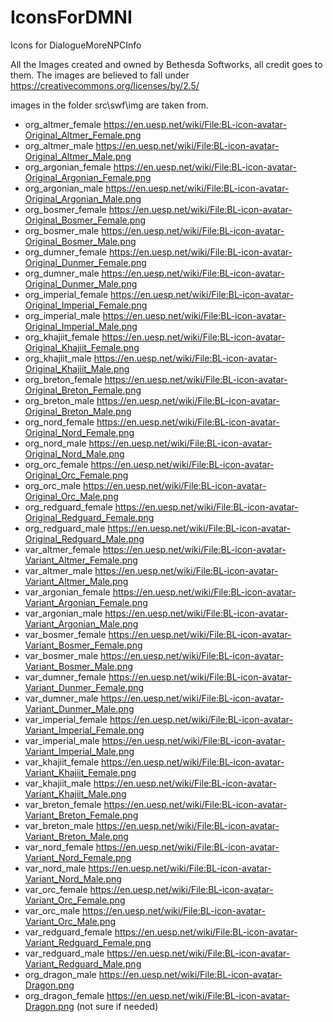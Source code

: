 # IconsForDMNI
Icons for DialogueMoreNPCInfo

All the Images created and owned by Bethesda Softworks, all credit goes to them. The images are believed to fall under https://creativecommons.org/licenses/by/2.5/

images in the folder src\swf\img are taken from.
- org_altmer_female https://en.uesp.net/wiki/File:BL-icon-avatar-Original_Altmer_Female.png
- org_altmer_male https://en.uesp.net/wiki/File:BL-icon-avatar-Original_Altmer_Male.png
- org_argonian_female https://en.uesp.net/wiki/File:BL-icon-avatar-Original_Argonian_Female.png
- org_argonian_male https://en.uesp.net/wiki/File:BL-icon-avatar-Original_Argonian_Male.png
- org_bosmer_female https://en.uesp.net/wiki/File:BL-icon-avatar-Original_Bosmer_Female.png
- org_bosmer_male https://en.uesp.net/wiki/File:BL-icon-avatar-Original_Bosmer_Male.png
- org_dumner_female https://en.uesp.net/wiki/File:BL-icon-avatar-Original_Dunmer_Female.png
- org_dumner_male https://en.uesp.net/wiki/File:BL-icon-avatar-Original_Dunmer_Male.png
- org_imperial_female https://en.uesp.net/wiki/File:BL-icon-avatar-Original_Imperial_Female.png
- org_imperial_male https://en.uesp.net/wiki/File:BL-icon-avatar-Original_Imperial_Male.png
- org_khajiit_female https://en.uesp.net/wiki/File:BL-icon-avatar-Original_Khajiit_Female.png
- org_khajiit_male https://en.uesp.net/wiki/File:BL-icon-avatar-Original_Khajiit_Male.png
- org_breton_female https://en.uesp.net/wiki/File:BL-icon-avatar-Original_Breton_Female.png
- org_breton_male https://en.uesp.net/wiki/File:BL-icon-avatar-Original_Breton_Male.png
- org_nord_female https://en.uesp.net/wiki/File:BL-icon-avatar-Original_Nord_Female.png
- org_nord_male https://en.uesp.net/wiki/File:BL-icon-avatar-Original_Nord_Male.png
- org_orc_female https://en.uesp.net/wiki/File:BL-icon-avatar-Original_Orc_Female.png
- org_orc_male https://en.uesp.net/wiki/File:BL-icon-avatar-Original_Orc_Male.png
- org_redguard_female https://en.uesp.net/wiki/File:BL-icon-avatar-Original_Redguard_Female.png
- org_redguard_male https://en.uesp.net/wiki/File:BL-icon-avatar-Original_Redguard_Male.png
- var_altmer_female https://en.uesp.net/wiki/File:BL-icon-avatar-Variant_Altmer_Female.png
- var_altmer_male https://en.uesp.net/wiki/File:BL-icon-avatar-Variant_Altmer_Male.png
- var_argonian_female https://en.uesp.net/wiki/File:BL-icon-avatar-Variant_Argonian_Female.png
- var_argonian_male https://en.uesp.net/wiki/File:BL-icon-avatar-Variant_Argonian_Male.png
- var_bosmer_female https://en.uesp.net/wiki/File:BL-icon-avatar-Variant_Bosmer_Female.png
- var_bosmer_male https://en.uesp.net/wiki/File:BL-icon-avatar-Variant_Bosmer_Male.png
- var_dumner_female https://en.uesp.net/wiki/File:BL-icon-avatar-Variant_Dunmer_Female.png
- var_dumner_male https://en.uesp.net/wiki/File:BL-icon-avatar-Variant_Dunmer_Male.png
- var_imperial_female https://en.uesp.net/wiki/File:BL-icon-avatar-Variant_Imperial_Female.png
- var_imperial_male https://en.uesp.net/wiki/File:BL-icon-avatar-Variant_Imperial_Male.png
- var_khajiit_female https://en.uesp.net/wiki/File:BL-icon-avatar-Variant_Khajiit_Female.png
- var_khajiit_male https://en.uesp.net/wiki/File:BL-icon-avatar-Variant_Khajiit_Male.png
- var_breton_female https://en.uesp.net/wiki/File:BL-icon-avatar-Variant_Breton_Female.png
- var_breton_male https://en.uesp.net/wiki/File:BL-icon-avatar-Variant_Breton_Male.png
- var_nord_female https://en.uesp.net/wiki/File:BL-icon-avatar-Variant_Nord_Female.png
- var_nord_male https://en.uesp.net/wiki/File:BL-icon-avatar-Variant_Nord_Male.png
- var_orc_female https://en.uesp.net/wiki/File:BL-icon-avatar-Variant_Orc_Female.png
- var_orc_male https://en.uesp.net/wiki/File:BL-icon-avatar-Variant_Orc_Male.png
- var_redguard_female https://en.uesp.net/wiki/File:BL-icon-avatar-Variant_Redguard_Female.png
- var_redguard_male https://en.uesp.net/wiki/File:BL-icon-avatar-Variant_Redguard_Male.png
- org_dragon_male https://en.uesp.net/wiki/File:BL-icon-avatar-Dragon.png
- org_dragon_female https://en.uesp.net/wiki/File:BL-icon-avatar-Dragon.png (not sure if needed)
